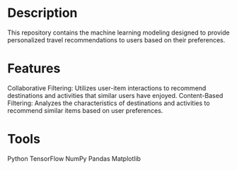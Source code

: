 # Description
This repository contains the machine learning modeling designed to provide personalized travel recommendations to users based on their preferences.

# Features
Collaborative Filtering: Utilizes user-item interactions to recommend destinations and activities that similar users have enjoyed.
Content-Based Filtering: Analyzes the characteristics of destinations and activities to recommend similar items based on user preferences.

# Tools
Python
TensorFlow
NumPy
Pandas
Matplotlib
